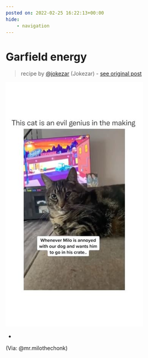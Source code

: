 ```yaml
---
posted on: 2022-02-25 16:22:13+00:00
hide:
    - navigation
---
```


# Garfield energy 

> recipe by [@jokezar](https://www.instagram.com/jokezar/) 
(Jokezar) - [see original post](https://instagram.com/p/CaaCP9qoadJ)

![](../img/jokezar_25-02-2022_1602.png)

-  
(Via: @mr.milothechonk)   